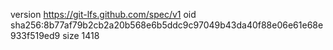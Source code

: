 version https://git-lfs.github.com/spec/v1
oid sha256:8b77af79b2cb2a20b568e6b5ddc9c97049b43da40f88e06e61e68e933f519ed9
size 1418
